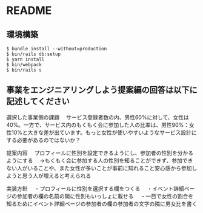 # README

## 環境構築
```
$ bundle install --without=production
$ bin/rails db:setup
$ yarn install
$ bin/webpack
$ bin/rails s
```

## 事業をエンジニアリングしよう提案編の回答は以下に記述してください
選択した事業側の課題
　サービス登録者数の内、男性60%に対して、女性は40%。一方で、サービス内のもくもく会に参加した人の比率は、男性90%：女性10%と大きな差が出ています。もっと女性が使いやすいようなサービス設計にする必要があるのではないか？

提案内容
　プロフィールに性別を設定できるようにし、参加者の性別を分かるようにする
　→もくもく会に参加する人の性別を知ることができず、参加できない人がいることや、また女性が多いことが事前に知れること安心感から参加しようと思う人が増えると考えられる

実装方針
　・プロフィールに性別を選択する欄をつくる
　・イベント詳細ページの参加者の欄の名前の隣に性別もいっしょに載せる
　・一目で女性の割合を知るためにイベント詳細ページの参加者の欄の参加者の文字の隣に男女比を書く
